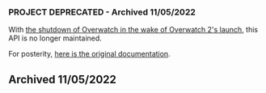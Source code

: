 ### PROJECT DEPRECATED - Archived 11/05/2022
With [the shutdown of Overwatch in the wake of Overwatch 2's launch](https://hypebeast.com/2022/10/overwatch-1-servers-officially-shutting-down-for-overwatch-2), this API is no longer maintained.

For posterity, [here is the original documentation](https://overwatchapi.herokuapp.com).

## Archived 11/05/2022
